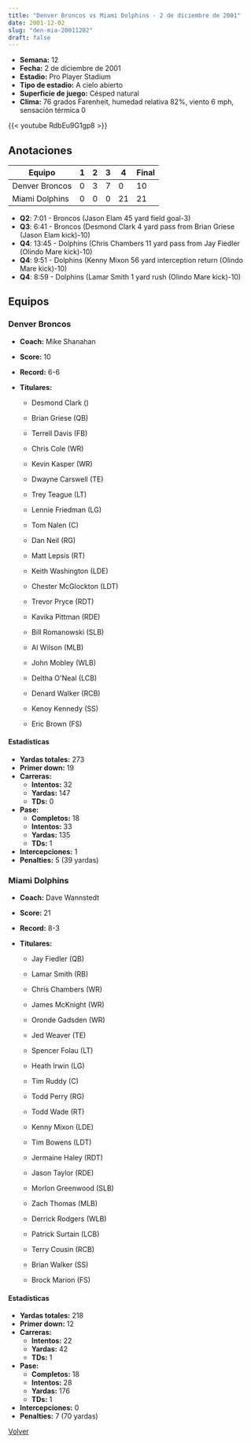 ```yaml
---
title: "Denver Broncos vs Miami Dolphins - 2 de diciembre de 2001"
date: 2001-12-02
slug: "den-mia-20011202"
draft: false
---
```


- **Semana:** 12
- **Fecha:** 2 de diciembre de 2001
- **Estadio:** Pro Player Stadium
- **Tipo de estadio:** A cielo abierto
- **Superficie de juego:** Césped natural
- **Clima:** 76 grados Farenheit, humedad relativa 82%, viento 6 mph, sensación térmica 0


{{< youtube RdbEu9G1gp8 >}}


## Anotaciones
| Equipo | 1 | 2 | 3 | 4 | Final |
|--------|---|---|---|---|-------|
| Denver Broncos  | 0 | 3 | 7 | 0  | 10 |
| Miami Dolphins  | 0 | 0 | 0 | 21  | 21 |
- **Q2**: 7:01 - Broncos (Jason Elam 45 yard field goal-3)
- **Q3**: 6:41 - Broncos (Desmond Clark 4 yard pass from Brian Griese (Jason Elam kick)-10)
- **Q4**: 13:45 - Dolphins (Chris Chambers 11 yard pass from Jay Fiedler (Olindo Mare kick)-10)
- **Q4**: 9:51 - Dolphins (Kenny Mixon 56 yard interception return (Olindo Mare kick)-10)
- **Q4**: 8:59 - Dolphins (Lamar Smith 1 yard rush (Olindo Mare kick)-10)


## Equipos


### Denver Broncos
* **Coach:** Mike Shanahan
* **Score:** 10
* **Record:** 6-6
* **Titulares:** 

  * Desmond Clark () 

  * Brian Griese (QB) 

  * Terrell Davis (FB) 

  * Chris Cole (WR) 

  * Kevin Kasper (WR) 

  * Dwayne Carswell (TE) 

  * Trey Teague (LT) 

  * Lennie Friedman (LG) 

  * Tom Nalen (C) 

  * Dan Neil (RG) 

  * Matt Lepsis (RT) 

  * Keith Washington (LDE) 

  * Chester McGlockton (LDT) 

  * Trevor Pryce (RDT) 

  * Kavika Pittman (RDE) 

  * Bill Romanowski (SLB) 

  * Al Wilson (MLB) 

  * John Mobley (WLB) 

  * Deltha O'Neal (LCB) 

  * Denard Walker (RCB) 

  * Kenoy Kennedy (SS) 

  * Eric Brown (FS) 

#### Estadísticas
* **Yardas totales:** 273
* **Primer down:** 19
* **Carreras:**
  * **Intentos:** 32
  * **Yardas:** 147
  * **TDs:** 0
* **Pase:**
  * **Completos:** 18
  * **Intentos:** 33
  * **Yardas:** 135
  * **TDs:** 1
* **Intercepciones:** 1
* **Penalties:** 5 (39 yardas)

### Miami Dolphins
* **Coach:** Dave Wannstedt
* **Score:** 21
* **Record:** 8-3
* **Titulares:** 

  * Jay Fiedler (QB) 

  * Lamar Smith (RB) 

  * Chris Chambers (WR) 

  * James McKnight (WR) 

  * Oronde Gadsden (WR) 

  * Jed Weaver (TE) 

  * Spencer Folau (LT) 

  * Heath Irwin (LG) 

  * Tim Ruddy (C) 

  * Todd Perry (RG) 

  * Todd Wade (RT) 

  * Kenny Mixon (LDE) 

  * Tim Bowens (LDT) 

  * Jermaine Haley (RDT) 

  * Jason Taylor (RDE) 

  * Morlon Greenwood (SLB) 

  * Zach Thomas (MLB) 

  * Derrick Rodgers (WLB) 

  * Patrick Surtain (LCB) 

  * Terry Cousin (RCB) 

  * Brian Walker (SS) 

  * Brock Marion (FS) 

#### Estadísticas
* **Yardas totales:** 218
* **Primer down:** 12
* **Carreras:**
  * **Intentos:** 22
  * **Yardas:** 42
  * **TDs:** 1
* **Pase:**
  * **Completos:** 18
  * **Intentos:** 28
  * **Yardas:** 176
  * **TDs:** 1
* **Intercepciones:** 0
* **Penalties:** 7 (70 yardas)


[Volver](/historia/2001)
